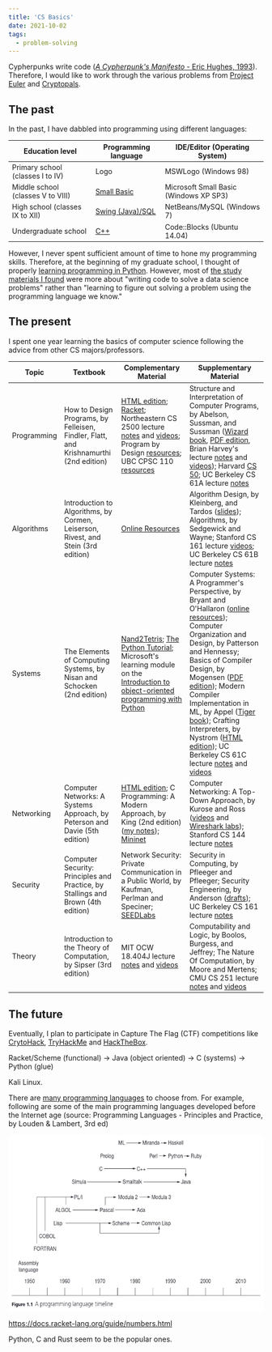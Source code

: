 ```yaml
---
title: 'CS Basics'
date: 2021-10-02
tags:
  - problem-solving
---
```


Cypherpunks write code ([*A Cypherpunk's Manifesto* - Eric Hughes, 1993](https://www.activism.net/cypherpunk/manifesto.html)). Therefore, I would like to work through the various problems from [Project Euler](https://projecteuler.net/) and [Cryptopals](https://cryptopals.com/). 

## The past
In the past, I have dabbled into programming using different languages:

| Education level | Programming language | IDE/Editor (Operating System) |
| --------------- | -------------------- | ---------------------------- |
|Primary school (classes I to IV) | Logo | MSWLogo (Windows 98)|
|Middle school (classes V to VIII) | [Small Basic](https://github.com/gkorpal/DreamSpark-SmallBasic) | Microsoft Small Basic (Windows XP SP3)|
|High school (classes IX to XII) | [Swing (Java)/SQL](https://github.com/gkorpal/learning-Java_GUI) | NetBeans/MySQL (Windows 7)|
|Undergraduate school | [C++](https://github.com/gkorpal/learning-Cpp_OOP) |Code::Blocks (Ubuntu 14.04)|

However, I never spent sufficient amount of time to hone my programming skills. Therefore, at the beginning of my graduate school, I thought of properly [learning programming in Python](https://gkorpal.github.io/posts/2021/01/higher-arithmetic-computations/). However, most of [the study materials I found](https://github.com/gkorpal/learning-Python_maths) were more about "writing code to solve a data science problems" rather than "learning to figure out solving a problem using the programming language we know."

## The present

I spent one year learning the basics of computer science following the advice from other CS majors/professors.


| Topic | Textbook | Complementary Material | Supplementary Material |
|-------| -------- | -----------------------| -----------------------|
| Programming | How to Design Programs, by Felleisen, Findler, Flatt, and Krishnamurthi (2nd edition) |  [HTML edition](https://htdp.org/2022-2-9/Book/index.html); [Racket](https://racket-lang.org/); Northeastern CS 2500 lecture [notes](https://course.ccs.neu.edu/cs2500/syllabus.html) and [videos](https://www.ccs.neu.edu/home/nderbinsky/fundies1/); Program by Design [resources](https://programbydesign.org/materials); UBC CPSC 110 [resources](http://cs110.students.cs.ubc.ca/syllabus.html) | Structure and Interpretation of Computer Programs, by Abelson, Sussman, and Sussman ([Wizard book](https://mitpress.mit.edu/sites/default/files/sicp/index.html), [PDF edition](https://github.com/sarabander/sicp-pdf), Brian Harvey's lecture [notes](https://people.eecs.berkeley.edu/~bh/61a-pages/) and [videos](https://archive.org/details/ucberkeley-webcast-PL3E89002AA9B9879E)); Harvard [CS 50](https://cs50.harvard.edu/x/); UC Berkeley CS 61A lecture [notes](https://composingprograms.com/)|
| Algorithms | Introduction to Algorithms, by Cormen, Leiserson, Rivest, and Stein (3rd edition) | [Online Resources](https://mitpress.mit.edu/books/introduction-algorithms-third-edition) | Algorithm Design, by Kleinberg, and Tardos ([slides](https://www.cs.princeton.edu/~wayne/kleinberg-tardos/)); Algorithms, by Sedgewick and Wayne; Stanford CS 161 lecture [videos](https://www.youtube.com/channel/UCH4s4ek5zqNvct5oy9_jd_g/featured); UC Berkeley CS 61B lecture [notes](https://inst.eecs.berkeley.edu/~cs61b)|
| Systems | The Elements of Computing Systems, by Nisan and Schocken (2nd edition) | [Nand2Tetris](https://www.nand2tetris.org/); [The Python Tutorial](https://docs.python.org/3/tutorial/index.html); Microsoft's learning module on the [Introduction to object-oriented programming with Python](https://docs.microsoft.com/en-us/learn/modules/python-object-oriented-programming/) | Computer Systems: A Programmer's Perspective, by Bryant and O'Hallaron ([online resources](https://csapp.cs.cmu.edu/3e/home.html)); Computer Organization and Design, by Patterson and Hennessy; Basics of Compiler Design, by Mogensen ([PDF edition](http://hjemmesider.diku.dk/~torbenm/Basics/index.html)); Modern Compiler Implementation in ML, by Appel ([Tiger book](https://www.cs.princeton.edu/~appel/modern/ml/)); Crafting Interpreters, by Nystrom ([HTML edition](https://craftinginterpreters.com/contents.html)); UC Berkeley CS 61C lecture [notes](https://inst.eecs.berkeley.edu/~cs61c/sp15/) and [videos](https://archive.org/details/ucberkeley-webcast-PL-XXv-cvA_iCl2-D-FS5mk0jFF6cYSJs_) |
| Networking | Computer Networks: A Systems Approach, by Peterson and Davie (5th edition) | [HTML edition](https://book.systemsapproach.org/index.html); C Programming: A Modern Approach, by King (2nd edition) ([my notes](https://github.com/gkorpal/learning-C_systems)); [Mininet](https://github.com/mininet/mininet/wiki/Teaching-and-Learning-with-Mininet)| Computer Networking: A Top-Down Approach, by Kurose and Ross ([videos](http://gaia.cs.umass.edu/kurose_ross/online_lectures.htm) and [Wireshark labs](https://gaia.cs.umass.edu/kurose_ross/wireshark.php)); Stanford CS 144 lecture [notes](https://cs144.github.io/) | 
| Security | Computer Security: Principles and Practice, by Stallings and Brown (4th edition) | Network Security: Private Communication in a Public World, by Kaufman, Perlman and Speciner; [SEEDLabs](https://seedsecuritylabs.org/) | Security in Computing, by Pfleeger and Pfleeger; Security Engineering, by Anderson ([drafts](https://www.cl.cam.ac.uk/~rja14/book.html)); UC Berkeley CS 161 lecture [notes](https://textbook.cs161.org/)|
| Theory | Introduction to the Theory of Computation, by Sipser (3rd edition) | MIT OCW 18.404J lecture [notes](https://ocw.mit.edu/courses/18-404j-theory-of-computation-fall-2020/pages/lecture-notes/) and [videos](https://www.youtube.com/playlist?list=PLUl4u3cNGP60_JNv2MmK3wkOt9syvfQWY) | Computability and Logic, by Boolos, Burgess, and Jeffrey; The Nature Of Computation, by Moore and Mertens; CMU CS 251 lecture [notes](https://www.cs251.com/Text.html) and [videos](https://youtube.com/playlist?list=PLKzLTB8HeSUIuln-o1mbXfTr8HmIhiGEg)|


## The future
Eventually, I plan to participate in Capture The Flag (CTF) competitions like [CrytoHack](https://cryptohack.org/), [TryHackMe](https://tryhackme.com/) and [HackTheBox](https://www.hackthebox.com/).

Racket/Scheme (functional) -> Java (object oriented) -> C (systems) -> Python (glue)

Kali Linux.

There are [many programming languages](https://en.wikipedia.org/wiki/History_of_programming_languages) to choose from. For example, following are some of the main programming languages developed before the Internet age (source: Programming Languages - Principles and Practice, by Louden & Lambert, 3rd ed)

<img align="center" width="600" height="350" src="/images/timeline.png">


https://docs.racket-lang.org/guide/numbers.html

Python, C and Rust seem to be the popular ones.

<!---- 
Longterm goals (post-PhD):

| Topic | Textbook | Complementary Material | Supplementary Material |
|-------| -------- | -----------------------| -----------------------|
| Operating Systems | Operating Systems: Three Easy Pieces, by Arpaci-Dusseau and Arpaci-Dusseau | [PDF edition](https://pages.cs.wisc.edu/~remzi/OSTEP/); Mythili Vutukuru's [lectures](https://www.cse.iitb.ac.in/~mythili/os/) | Operating System Concepts, by Silberschatz, Galvin, and Gagne ([Dinosaur book](https://codex.cs.yale.edu/avi/os-book/OS10/index.html)) |
|Compilers | Modern Compiler Implementation in ML, by Appel | [Tiger book](https://www.cs.princeton.edu/~appel/modern/ml/); Crafting Interpreters, by Nystrom ([HTML edition](https://craftinginterpreters.com/contents.html)); [Why learn compiler design](https://www2.cs.arizona.edu/classes/cs453/fall15/DOCS/teaching_compilers.pdf); [Haskell compiler](https://crypto.stanford.edu/~blynn/compiler/); [Lex & Yacc](http://dinosaur.compilertools.net/) | Engineering a Compiler, by Cooper and Torczon (2nd edition); Basics of Compiler Design, by Mogensen ([PDF edition](http://hjemmesider.diku.dk/~torbenm/Basics/index.html)); ; Compilers: Principles, Techniques, and Tools, by Aho, Lam, Sethi and Ullman ([Dragon book](https://suif.stanford.edu/dragonbook/))|

[this discussion](https://cstheory.stackexchange.com/questions/3253/what-books-should-everyone-read) 
<!---- 
|Cryptography| Foundations of cryptography vol 1 and 2, by Oded Goldreich | complexity theory | modern text and online notes | 
Problem Solving with Algorithms and Data Structures using Python, by Miller and Ranum ([HTML edition](https://runestone.academy/ns/books/published/pythonds/index.html)); Introduction to Algorithms by Manber;

---->
